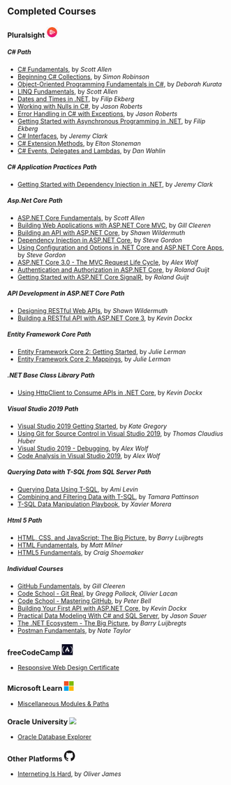   
    


## Completed Courses

### Pluralsight <img src="img/pluralsight.png" width="25">
##### C# Path
* [C# Fundamentals](https://www.pluralsight.com/courses/csharp-fundamentals-dev), by *Scott Allen*
* [Beginning C# Collections](https://www.pluralsight.com/courses/csharp-collections-beginning), by *Simon Robinson*
* [Object-Oriented Programming Fundamentals in C#](https://www.pluralsight.com/courses/object-oriented-programming-fundamentals-csharp), by *Deborah Kurata*
* [LINQ Fundamentals](https://www.pluralsight.com/courses/linq-fundamentals-csharp-6), by *Scott Allen*
* [Dates and Times in .NET](https://www.pluralsight.com/courses/dotnet-dates-times), by *Filip Ekberg*
* [Working with Nulls in C#](https://www.pluralsight.com/courses/working-with-nulls-csharp), by *Jason Roberts*
* [Error Handling in C# with Exceptions](https://www.pluralsight.com/courses/c-sharp-error-handling-exceptions), by *Jason Roberts*
* [Getting Started with Asynchronous Programming in .NET](https://www.pluralsight.com/courses/getting-started-with-asynchronous-programming-dotnet), by *Filip Ekberg*
* [C# Interfaces](https://www.pluralsight.com/courses/using-csharp-interfaces), by *Jeremy Clark*
* [C# Extension Methods](https://www.pluralsight.com/courses/c-sharp-extension-methods), by *Elton Stoneman*
* [C# Events, Delegates and Lambdas](https://www.pluralsight.com/courses/csharp-events-delegates), by *Dan Wahlin*

##### C# Application Practices Path
* [Getting Started with Dependency Injection in .NET](https://www.pluralsight.com/courses/using-dependency-injection-on-ramp), by *Jeremy Clark*


##### Asp​.​Net Core Path
* [ASP.NET Core Fundamentals](https://www.pluralsight.com/courses/aspnet-core-fundamentals), by *Scott Allen*
* [Building Web Applications with ASP.NET Core MVC](https://www.pluralsight.com/courses/building-aspdotnet-core-mvc-web-applications), by *Gill Cleeren*
* [Building an API with ASP.NET Core](https://www.pluralsight.com/courses/building-api-aspdotnet-core), by *Shawn Wildermuth*
* [Dependency Injection in ASP.NET Core](https://www.pluralsight.com/courses/aspdotnet-core-dependency-injection), by *Steve Gordon*
* [Using Configuration and Options in .NET Core and ASP.NET Core Apps](https://www.pluralsight.com/courses/dotnet-core-aspnet-core-configuration-options), by *Steve Gordon*
* [ASP.NET Core 3.0 - The MVC Request Life Cycle](https://www.pluralsight.com/courses/aspnet-core-3-mvc-request-life-cycle), by *Alex Wolf*
* [Authentication and Authorization in ASP.NET Core](https://www.pluralsight.com/courses/authentication-authorization-aspnet-core), by *Roland Guijt*
* [Getting Started with ASP.NET Core SignalR](https://www.pluralsight.com/courses/aspdotnet-core-signalr-getting-started), by *Roland Guijt*

##### API Development in ASP.NET Core Path
* [Designing RESTful Web APIs](https://www.pluralsight.com/courses/designing-restful-web-apis), by *Shawn Wildermuth*
* [Building a RESTful API with ASP.NET Core 3](https://www.pluralsight.com/courses/asp-dot-net-core-3-restful-api-building), by *Kevin Dockx*

##### Entity Framework Core Path
* [Entity Framework Core 2: Getting Started](https://www.pluralsight.com/courses/entity-framework-core-2-getting-started), by *Julie Lerman*
* [Entity Framework Core 2: Mappings](https://www.pluralsight.com/courses/e-f-core-2-beyond-the-basics-mappings), by *Julie Lerman*

##### ​.​NET Base Class Library Path
* [Using HttpClient to Consume APIs in .NET Core](https://www.pluralsight.com/courses/httpclient-consume-apis-dotnet-core), by *Kevin Dockx*

##### Visual Studio 2019 Path
* [Visual Studio 2019 Getting Started](https://www.pluralsight.com/courses/visual-studio-2019-getting-started), by *Kate Gregory*
* [Using Git for Source Control in Visual Studio 2019](https://www.pluralsight.com/courses/using-git-source-control-visual-studio), by *Thomas Claudius Huber*
* [Visual Studio 2019 - Debugging](https://www.pluralsight.com/courses/debugging-visual-studio-2019), by *Alex Wolf*
* [Code Analysis in Visual Studio 2019](https://www.pluralsight.com/courses/visual-studio-2019-code-analysis), by *Alex Wolf*

##### Querying Data with T-SQL from SQL Server Path
* [Querying Data Using T-SQL](https://www.pluralsight.com/courses/querying-data-using-tsql), by *Ami Levin*
* [Combining and Filtering Data with T-SQL](https://www.pluralsight.com/courses/combining-filtering-data-tsql), by *Tamara Pattinson*
* [T-SQL Data Manipulation Playbook](https://www.pluralsight.com/courses/t-sql-data-manipulation-playbook), by *Xavier Morera*

##### Html 5 Path
* [HTML, CSS, and JavaScript: The Big Picture](https://www.pluralsight.com/courses/html-css-javascript-big-picture), by *Barry Luijbregts*
* [HTML Fundamentals](https://www.pluralsight.com/courses/html-fundamentals), by *Matt Milner*
* [HTML5 Fundamentals](https://www.pluralsight.com/courses/html5-fundamentals), by *Craig Shoemaker*

##### Individual Courses
* [GitHub Fundamentals](https://www.pluralsight.com/courses/github-fundamentals), by *Gill Cleeren*
* [Code School - Git Real](https://www.pluralsight.com/courses/code-school-git-real), by *Gregg Pollack, Olivier Lacan*
* [Code School - Mastering GitHub](https://www.pluralsight.com/courses/code-school-mastering-github), by *Peter Bell*
* [Building Your First API with ASP.NET Core](https://www.pluralsight.com/courses/asp-dotnet-core-api-building-first), by *Kevin Dockx*
* [Practical Data Modeling With C# and SQL Server](https://www.pluralsight.com/courses/practical-data-modeling-csharp-sql-server), by *Jason Sauer*
* [The .NET Ecosystem - The Big Picture](https://www.pluralsight.com/courses/dotnet-ecosystem-big-picture), by *Barry Luijbregts*
* [Postman Fundamentals](https://www.pluralsight.com/courses/postman-fundamentals), by *Nate Taylor*


### freeCodeCamp <img src="img/freecodecamp.png" width="25">
* [Responsive Web Design Certificate](https://www.freecodecamp.org/certification/cepur/responsive-web-design)


### Microsoft Learn <img src="img/microsoft.png" width="22">
* [Miscellaneous Modules & Paths](https://docs.microsoft.com/en-us/users/cepur-4055/)

### Oracle University <img src="https://2.bp.blogspot.com/-svM3BtZiMnw/WzXu3F1NqII/AAAAAAAAABg/gUTdLo2qj5Y4E92AZXvQ4NCodD7PvNw8wCLcBGAs/s320/Oracle-Logo-Vector.png" width="30">
* [Oracle Database Explorer](https://learn.oracle.com/ols/learning-path/oracle-database-explorer/38560/79873)


### Other Platforms <img src="img/github.png" width="25">
* [Interneting Is Hard](https://www.internetingishard.com/), by *Oliver James*

